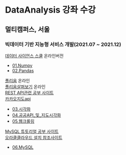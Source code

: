 # DataAnalysis 강좌 수강

## 멀티캠퍼스, 서울
### 빅데이터 기반 지능형 서비스 개발(2021.07 ~ 2021.12)

[데이터 사이언스 스쿨](https://datascienceschool.net/intro.html) 온라인버전
- [01.Numpy](https://github.com/dongkyuseo/DataAnalysis/tree/main/01.Numpy)
- [02.Pandas](https://github.com/dongkyuseo/DataAnalysis/tree/main/02.Pandas)

[폴리움](http://python-visualization.github.io/folium/quickstart.html#Getting-Started) 온라인<br>
[폴리움살펴보기](https://dailyheumsi.tistory.com/144) 온라인<br>
[REST API관련 공부 사이트](https://meetup.toast.com/posts/92)<br>
[카카오지도api](https://developers.kakao.com/docs/latest/ko/local/dev-guide)
- [03.시각화](https://github.com/dongkyuseo/DataAnalysis/tree/main/03.%EC%8B%9C%EA%B0%81%ED%99%94)
- [04.공공API_및_지도시각화](https://github.com/dongkyuseo/DataAnalysis/tree/main/04.%EA%B3%B5%EA%B3%B5API_%EB%B0%8F_%EC%A7%80%EB%8F%84%EC%8B%9C%EA%B0%81%ED%99%94)
- [05.웹크롤링](https://github.com/dongkyuseo/DataAnalysis/tree/main/05.Crwaling%20Web)

[MySQL 튜토리얼 공부 사이트](https://www.w3schools.com/mysql/default.asp)<br>
[오라클클라우드 설치 참조사이트](http://andang72.blogspot.com/2020/10/part1.html)
- [06.MySQL](https://github.com/dongkyuseo/DataAnalysis/tree/main/06.MySQL)

